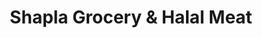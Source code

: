 ---
title: "Shapla Grocery & Halal Meat"
url: /calgary/shapla-grocery-und-halal-meat/
shop: Supermarkt
---